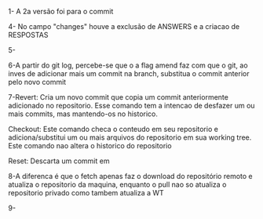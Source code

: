1- A 2a versão foi para o commit

4- No campo "changes" houve a exclusão de ANSWERS e a criacao de RESPOSTAS

5-

6-A partir do git log, percebe-se que o a flag amend faz com que o git, ao inves de adicionar mais um commit na branch, substitua
o commit anterior pelo novo commit

7-Revert: Cria um novo commit que copia um commit anteriormente adicionado no repositorio. Esse comando
tem a intencao de desfazer um ou mais commits, mas mantendo-os no historico.

Checkout: Este comando checa o conteudo em seu repositorio e adiciona/substitui um ou mais arquivos do repositorio em sua working tree.
Este comando nao altera o historico do repositorio

Reset: Descarta um commit em 

8-A diferenca é que o fetch apenas faz o download do repositório remoto e atualiza o repositorio da maquina, enquanto o pull nao so
atualiza o repositorio privado como tambem atualiza a WT

9-